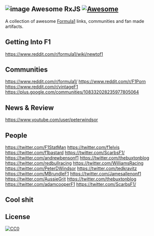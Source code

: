 ![image](https://cloud.githubusercontent.com/assets/1134912/12871761/5d34c30c-cdd5-11e5-8046-b915a7d0d40d.png)
Awesome RxJS [![Awesome](https://cdn.rawgit.com/sindresorhus/awesome/d7305f38d29fed78fa85652e3a63e154dd8e8829/media/badge.svg)](https://github.com/sindresorhus/awesome)
------------

A collection of awesome [Formula1](http://formula1.com) links, communities and fan made artifacts.

## Getting Into F1
https://www.reddit.com/r/formula1/wiki/newtof1

## Communities
https://www.reddit.com/r/formula1/
https://www.reddit.com/r/F1Porn
https://www.reddit.com/r/vintageF1
https://plus.google.com/communities/108332028235977805064

## News & Review
https://www.youtube.com/user/peterwindsor

## People
https://twitter.com/F1StatMan
https://twitter.com/f1elvis
https://twitter.com/f1bastard
https://twitter.com/ScarbsF1/
https://twitter.com/andrewbensonf1
https://twitter.com/thebuxtonblog
https://twitter.com/redbullracing
https://twitter.com/WilliamsRacing
https://twitter.com/PeterDWindsor
https://twitter.com/tedkravitz
https://twitter.com/MBrundleF1
https://twitter.com/Jamesallenonf1
https://twitter.com/AussieGrit
https://twitter.com/thebuxtonblog
https://twitter.com/adamcooperF1
https://twitter.com/ScarbsF1/

## Cool shit

## License

[![CC0](https://i.creativecommons.org/p/zero/1.0/88x31.png)](https://creativecommons.org/publicdomain/zero/1.0/)

